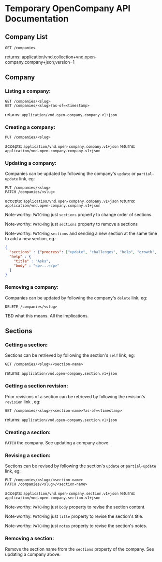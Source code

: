 # Temporary OpenCompany API Documentation

## Company List

```
GET /companies
```
returns: application/vnd.collection+vnd.open-company.company+json;version=1

## Company

### Listing a company:

```
GET /companies/<slug>
GET /companies/<slug>?as-of=<timestamp>
```
returns: `application/vnd.open-company.company.v1+json`

### Creating a company:

```
PUT /companies/<slug>
```
accepts: `application/vnd.open-company.company.v1+json`
returns: `application/vnd.open-company.company.v1+json`

### Updating a company:

Companies can be updated by following the company's `update` or `partial-update` link, eg:

```
PUT /companies/<slug>
PATCH /companies/<slug>
```
accepts: `application/vnd.open-company.company.v1+json`
returns: `application/vnd.open-company.company.v1+json`

Note-worthy: `PATCH`ing just `sections` property to change order of sections

Note-worthy: `PATCH`ing just `sections` property to remove a sections

Note-worthy: `PATCH`ing `sections` and sending a new section at the same time to add a new section, eg.:

```json
{
  "sections" : {"progress": ["update", "challenges", "help", "growth", "finances"], "company": ["mission", "values"]},
  "help" : {
    "title" : "Asks",
    "body" : "<p>...</p>"
  }
}
```

### Removing a company:

Companies can be updated by following the company's `delete` link, eg:

```
DELETE /companies/<slug>
```

TBD what this means. All the implications.


## Sections

### Getting a section:

Sections can be retrieved by following the section's `self` link, eg:

```
GET /companies/<slug>/<section-name>
```
returns: `application/vnd.open-company.section.v1+json`

### Getting a section revision:

Prior revisions of a section can be retrieved by following the revision's `revision` link , eg:

```
GET /companies/<slug>/<section-name>?as-of=<timestamp>
```
returns: `application/vnd.open-company.section.v1+json`

### Creating a section:

`PATCH` the company. See updating a company above.

### Revising a section:

Sections can be revised by following the section's `update` or `partial-update` link, eg:

```
PUT /companies/<slug>/<section-name>
PATCH /companies/<slug>/<section-name>
```
accepts: `application/vnd.open-company.section.v1+json`
returns: `application/vnd.open-company.section.v1+json`

Note-worthy: `PATCH`ing just `body` property to revise the section content.

Note-worthy: `PATCH`ing just `title` property to revise the section's title.

Note-worthy: `PATCH`ing just `notes` property to revise the section's notes.

### Removing a section:

Remove the section name from the `sections` property of the company. See updating a company above.